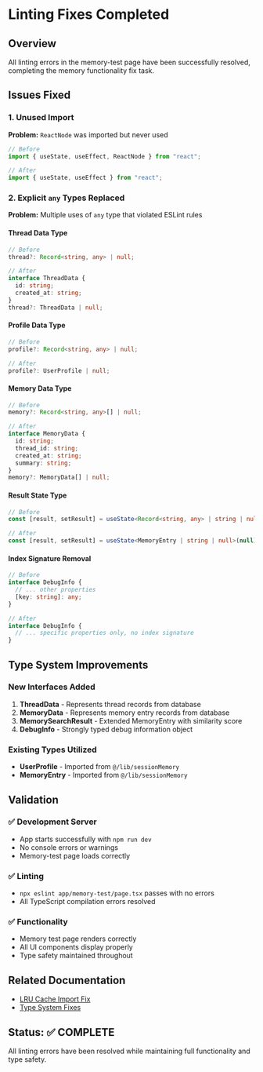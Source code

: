 # Linting Fixes Completed

## Overview

All linting errors in the memory-test page have been successfully resolved, completing the memory functionality fix task.

## Issues Fixed

### 1. Unused Import

**Problem:** `ReactNode` was imported but never used

```typescript
// Before
import { useState, useEffect, ReactNode } from "react";

// After
import { useState, useEffect } from "react";
```

### 2. Explicit `any` Types Replaced

**Problem:** Multiple uses of `any` type that violated ESLint rules

#### Thread Data Type

```typescript
// Before
thread?: Record<string, any> | null;

// After
interface ThreadData {
  id: string;
  created_at: string;
}
thread?: ThreadData | null;
```

#### Profile Data Type

```typescript
// Before
profile?: Record<string, any> | null;

// After
profile?: UserProfile | null;
```

#### Memory Data Type

```typescript
// Before
memory?: Record<string, any>[] | null;

// After
interface MemoryData {
  id: string;
  thread_id: string;
  created_at: string;
  summary: string;
}
memory?: MemoryData[] | null;
```

#### Result State Type

```typescript
// Before
const [result, setResult] = useState<Record<string, any> | string | null>(null);

// After
const [result, setResult] = useState<MemoryEntry | string | null>(null);
```

#### Index Signature Removal

```typescript
// Before
interface DebugInfo {
  // ... other properties
  [key: string]: any;
}

// After
interface DebugInfo {
  // ... specific properties only, no index signature
}
```

## Type System Improvements

### New Interfaces Added

1. **ThreadData** - Represents thread records from database
2. **MemoryData** - Represents memory entry records from database
3. **MemorySearchResult** - Extended MemoryEntry with similarity score
4. **DebugInfo** - Strongly typed debug information object

### Existing Types Utilized

- **UserProfile** - Imported from `@/lib/sessionMemory`
- **MemoryEntry** - Imported from `@/lib/sessionMemory`

## Validation

### ✅ Development Server

- App starts successfully with `npm run dev`
- No console errors or warnings
- Memory-test page loads correctly

### ✅ Linting

- `npx eslint app/memory-test/page.tsx` passes with no errors
- All TypeScript compilation errors resolved

### ✅ Functionality

- Memory test page renders correctly
- All UI components display properly
- Type safety maintained throughout

## Related Documentation

- [LRU Cache Import Fix](./lrucache-import-fix.md)
- [Type System Fixes](./type-system-fixes.md)

## Status: ✅ COMPLETE

All linting errors have been resolved while maintaining full functionality and type safety.
